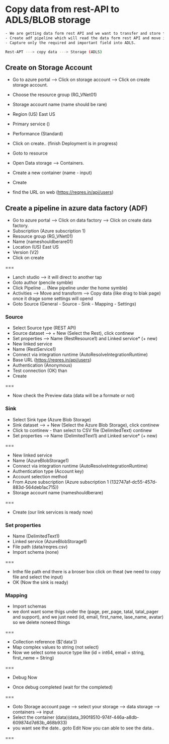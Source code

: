 # Copy data from rest-API to ADLS/BLOB storage

```sh
- We are getting data form rest API and we want to transfer and store this data in storage account.
- Create adf pipeline which will read the data form rest API and move into storage account.
- Capture only the required and important field into ADLS.

Rest-APT ---> copy data ---> Storage (ADLS)
```

## Create on Storage Account

- Go to azure portal --> Click on storage account --> Click on create storage account.
- Choose the resource group (RG_VNet01)
- Storage account name (name should be rare)
- Region (US) East US
- Primary service ()
- Performance (Standard)
- Click on create.. (finish Deployment is in progress)

- Goto to resource
- Open Data storage --> Containers.
- Create a new container (name - input)
- Create

- find the URL on web (https://reqres.in/api/users)

## Create a pipeline in azure data factory (ADF)

- Go to azure portal --> Click on data factory --> Click on create data factory.
- Subscription (Azure subscription 1)
- Resource group (RG_VNet01)
- Name (nameshouldberare01)
- Location (US) East US
- Version (V2)
- Click on create

===

- Lanch studio --> it will direct to another tap
- Goto author (pencile symble)
- Click Pipeline ... (New pipeline under the home symble)
- Activities --> Move and transform --> Copy data (like drag to blak page) once it drage some settings will opend
- Goto Source (General - Source - Sink - Mapping - Settings)

### Source

- Select Source type (REST API)
- Source dataset --> + New (Select the Rest), click continew
- Set properties --> Name (RestResource1) and Linked service* (+ new)
- New linked service
- Name (RestService1)
- Connect via integration runtime (AutoResolveIntegrationRuntime)
- Base URL (https://reqres.in/api/users)
- Authentication (Anonymous)
- Test connection (OK) than
- Create

===

- Now check the Preview data (data will be a formate or not)

### Sink

- Select Sink type (Azure Blob Storage)
- Sink dataset --> + New (Select the Azure Blob Storage), click continew
- Click to continew - than select to CSV file (DelimitedText) continew
- Set properties --> Name (DelimitedText1) and Linked service* (+ new)

===

- New linked service
- Name (AzureBlobStorage1)
- Connect via integration runtime (AutoResolveIntegrationRuntime)
- Authentication type (Account key)
- Account selection method
- From Azure subscription (Azure subscription 1 (132747af-dc55-457d-883d-564deb1ac715))
- Storage account name (nameshouldberare)

===

- Create (our link services is ready now)

### Set properties

- Name (DelimitedText1)
- Linked service (AzureBlobStorage1)
- File path (data/reqres.csv)
- Import schema (none)

===

- Inthe file path end there is a broser box click on theat (we need to copy file and select the input)
- OK (Now the sink is ready)

### Mapping

- Import schemas
- we dont want some thigs under the (page, per_page, tatal, tatal_pager and support), and we just need (id, email, first_name, lase_name, avatar) so we delete noneed things

===

- Collection reference ($['data'])
- Map complex values to string (not select)
- Now we select some source type like (id = int64, email = string, first_neme = String)

===

- Debug Now

- Once debug completed (wait for the completed)

===

- Goto Storage account page --> select your storage --> data storage --> containers --> input
- Select the container (data)(data_390f8510-974f-446a-a8db-609874d7d63b_468b933)
- you want see the date.. goto Edit Now you can able to see the data..

===
